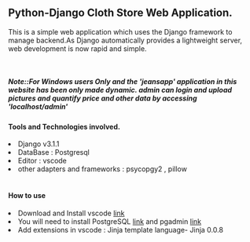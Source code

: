 <!DOCTYPE html>
<html>
  <body>
    <h2>Python-Django Cloth Store Web Application.</h2>
    <p>This is a simple web application which uses the Django framework to manage backend.As Django automatically provides a lightweight server, web development 
    is now rapid and simple.</p><br>
    <h5>Note::For Windows users Only and the 'jeansapp' application in this website has been only made dynamic. admin can login and upload pictures and quantify price and other data by accessing 'localhost/admin'</h5>
    <h4>Tools and Technologies involved.</h4>
    <li>Django v3.1.1</li>
    <li>DataBase : Postgresql</li>
    <li>Editor : vscode</li>
    <li>other adapters and frameworks : psycopgy2 , pillow </li><br>
    <h4>How to use</h4>
    <li>Download and Install vscode <a href="https://code.visualstudio.com/download">link</a></li>
    <li>You will need to install PostgreSQL <a href="https://www.postgresql.org/download/">link</a> and pgadmin <a href="https://www.pgadmin.org/download/">link</a></li>
    <li>Add extensions in vscode : Jinja template language- Jinja 0.0.8 </li>
    </body>
</html>
